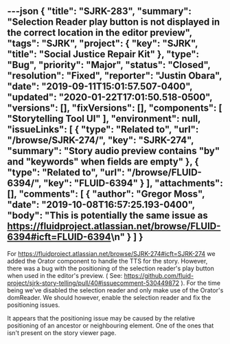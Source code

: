 ---json
{
  "title": "SJRK-283",
  "summary": "Selection Reader play button is not displayed in the correct location in the editor preview",
  "tags": "SJRK",
  "project": {
    "key": "SJRK",
    "title": "Social Justice Repair Kit"
  },
  "type": "Bug",
  "priority": "Major",
  "status": "Closed",
  "resolution": "Fixed",
  "reporter": "Justin Obara",
  "date": "2019-09-11T15:01:57.507-0400",
  "updated": "2020-01-22T17:01:50.518-0500",
  "versions": [],
  "fixVersions": [],
  "components": [
    "Storytelling Tool UI"
  ],
  "environment": null,
  "issueLinks": [
    {
      "type": "Related to",
      "url": "/browse/SJRK-274/",
      "key": "SJRK-274",
      "summary": "Story audio preview contains \"by\" and \"keywords\" when fields are empty"
    },
    {
      "type": "Related to",
      "url": "/browse/FLUID-6394/",
      "key": "FLUID-6394"
    }
  ],
  "attachments": [],
  "comments": [
    {
      "author": "Gregor Moss",
      "date": "2019-10-08T16:57:25.193-0400",
      "body": "This is potentially the same issue as <https://fluidproject.atlassian.net/browse/FLUID-6394#icft=FLUID-6394>\n"
    }
  ]
}
---
For <https://fluidproject.atlassian.net/browse/SJRK-274#icft=SJRK-274> we added the Orator component to handle the TTS for the story. However, there was a bug with the positioning of the selection reader's play button when used in the editor's preview. ( See: <https://github.com/fluid-project/sjrk-story-telling/pull/40#issuecomment-530449872> ). For the time being we've disabled the selection reader and only make use of the Orator's domReader. We should however, enable the selection reader and fix the positioning issues. 

It appears that the positioning issue may be caused by the relative positioning of an ancestor or neighbouring element. One of the ones that isn't present on the story viewer page. 

        